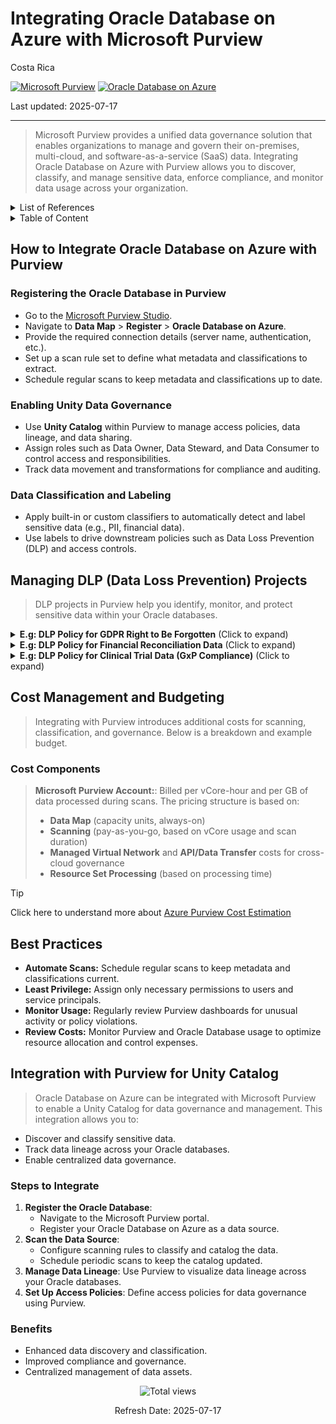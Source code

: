 # Integrating Oracle Database on Azure with Microsoft Purview

Costa Rica

[![Microsoft Purview](https://img.shields.io/badge/Microsoft-Purview-blue)](https://learn.microsoft.com/en-us/azure/purview/)
[![Oracle Database on Azure](https://img.shields.io/badge/Azure-Oracle-blue)](https://learn.microsoft.com/en-us/azure/oracle/)

Last updated: 2025-07-17

---

> Microsoft Purview provides a unified data governance solution that enables organizations to manage and govern their on-premises, multi-cloud, and software-as-a-service (SaaS) data. Integrating Oracle Database on Azure with Purview allows you to discover, classify, and manage sensitive data, enforce compliance, and monitor data usage across your organization.

<details>
<summary>List of References</summary>

- [Microsoft Purview Documentation](https://learn.microsoft.com/en-us/azure/purview/)
- [Oracle Database on Azure Documentation](https://learn.microsoft.com/en-us/azure/oracle/)
- [Purview Data Loss Prevention](https://learn.microsoft.com/en-us/azure/purview/concept-data-loss-prevention)
- [Azure Pricing Calculator](https://azure.microsoft.com/en-us/pricing/calculator/)

</details>

<details>
<summary>Table of Content</summary>

- [How to Integrate Oracle Database on Azure with Purview](#how-to-integrate-oracle-database-on-azure-with-purview)
  - [Registering the Oracle Database in Purview](#registering-the-oracle-database-in-purview)
  - [Enabling Unity Data Governance](#enabling-unity-data-governance)
  - [Data Classification and Labeling](#data-classification-and-labeling)
- [Managing DLP Data Loss Prevention Projects](#managing-dlp-data-loss-prevention-projects)
- [Cost Management and Budgeting](#cost-management-and-budgeting)
  - [Cost Components](#cost-components)
- [Best Practices](#best-practices)
- [Integration with Purview for Unity Catalog](#integration-with-purview-for-unity-catalog)
  - [Steps to Integrate](#steps-to-integrate)
  - [Benefits](#benefits)

</details>

## How to Integrate Oracle Database on Azure with Purview

### Registering the Oracle Database in Purview

- Go to the [Microsoft Purview Studio](https://web.purview.azure.com/).
- Navigate to **Data Map** > **Register** > **Oracle Database on Azure**.
- Provide the required connection details (server name, authentication, etc.).
- Set up a scan rule set to define what metadata and classifications to extract.
- Schedule regular scans to keep metadata and classifications up to date.

### Enabling Unity Data Governance

- Use **Unity Catalog** within Purview to manage access policies, data lineage, and data sharing.
- Assign roles such as Data Owner, Data Steward, and Data Consumer to control access and responsibilities.
- Track data movement and transformations for compliance and auditing.

### Data Classification and Labeling

- Apply built-in or custom classifiers to automatically detect and label sensitive data (e.g., PII, financial data).
- Use labels to drive downstream policies such as Data Loss Prevention (DLP) and access controls.

## Managing DLP (Data Loss Prevention) Projects

> DLP projects in Purview help you identify, monitor, and protect sensitive data within your Oracle databases.

<details>
<summary><b>E.g: DLP Policy for GDPR Right to Be Forgotten</b> (Click to expand)</summary>

> Enforce data erasure requests across customer-related tables in Oracle.

**Steps:**

1. **Create a DLP Policy:** Monitor and respond to deletion requests for tables like `CUSTOMERS`, `CONTACT_LOGS`, and `ACCOUNT_HISTORY`.
2. **Define Detection Rules:** Use Purview’s data subject tagging to flag all relevant personal data fields.
3. **Set Actions:**  
   - Notify data stewards when retention period expires or deletion is requested.  
   - Automatically flag noncompliant records.
4. **Monitor and Audit:** Prove compliance via retention logs and erasure workflows.

</details>

<details>
<summary><b>E.g: DLP Policy for Financial Reconciliation Data</b> (Click to expand)</summary>

> Protect sensitive reconciliation and journal entry data from internal leaks.

**Steps:**

1. **Create a DLP Policy:** Focus on Oracle ERP data, such as `GL_JOURNALS`, `RECON_TABLES`, or `LEDGER_ENTRIES`.
2. **Define Detection Rules:** Apply financial data classifiers or tag custom ERP schema elements.
3. **Set Actions:**  
   - Require managerial approval for exports over certain thresholds.  
   - Redact financial summaries for non-finance roles.
4. **Monitor and Audit:** Track peak financial period access and anomalous queries.

</details>

<details>
<summary><b>E.g: DLP Policy for Clinical Trial Data (GxP Compliance)</b> (Click to expand)</summary>

> Secure trial participant data, dosage logs, and test results hosted in Oracle schemas.

**Steps:**

1. **Create a DLP Policy:** Target schemas like `TRIAL_RESULTS`, `PATIENT_TRACKING`, or `MEDICATION_LOGS`.
2. **Define Detection Rules:** Detect patient IDs, consent forms, and controlled substance indicators.
3. **Set Actions:**  
   - Encrypt output from trials unless accessed by certified trial managers.  
   - Block trial data sharing outside approved vendors.
4. **Monitor and Audit:** Export access reports for regulatory inspections.

</details>

## Cost Management and Budgeting

> Integrating with Purview introduces additional costs for scanning, classification, and governance. Below is a breakdown and example budget.

### Cost Components

> **Microsoft Purview Account:**: Billed per vCore-hour and per GB of data processed during scans.
> The pricing structure is based on:
>
> - **Data Map** (capacity units, always-on)
> - **Scanning** (pay-as-you-go, based on vCore usage and scan duration)
> - **Managed Virtual Network** and **API/Data Transfer** costs for cross-cloud governance
> - **Resource Set Processing** (based on processing time)

> [!TIP]
> Click here to understand more about [Azure Purview Cost Estimation](../../Purview/Cost-Estimation.md)

## Best Practices

- **Automate Scans:** Schedule regular scans to keep metadata and classifications current.
- **Least Privilege:** Assign only necessary permissions to users and service principals.
- **Monitor Usage:** Regularly review Purview dashboards for unusual activity or policy violations.
- **Review Costs:** Monitor Purview and Oracle Database usage to optimize resource allocation and control expenses.

## Integration with Purview for Unity Catalog

> Oracle Database on Azure can be integrated with Microsoft Purview to enable a Unity Catalog for data governance and management. This integration allows you to:

- Discover and classify sensitive data.
- Track data lineage across your Oracle databases.
- Enable centralized data governance.

### Steps to Integrate

1. **Register the Oracle Database**:
   - Navigate to the Microsoft Purview portal.
   - Register your Oracle Database on Azure as a data source.
2. **Scan the Data Source**:
   - Configure scanning rules to classify and catalog the data.
   - Schedule periodic scans to keep the catalog updated.
3. **Manage Data Lineage**: Use Purview to visualize data lineage across your Oracle databases.
4. **Set Up Access Policies**: Define access policies for data governance using Purview.

### Benefits

- Enhanced data discovery and classification.
- Improved compliance and governance.
- Centralized management of data assets.

<!-- START BADGE -->
<div align="center">
  <img src="https://img.shields.io/badge/Total%20views-1282-limegreen" alt="Total views">
  <p>Refresh Date: 2025-07-17</p>
</div>
<!-- END BADGE -->
